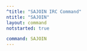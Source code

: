 ```yaml
---
^title: "SAJOIN IRC Command"
ntitle: "SAJOIN"
layout: command
notstarted: true

command: SAJOIN
---
```

